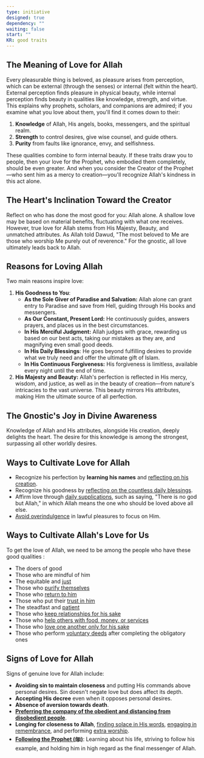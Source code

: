 ```yaml
---
type: initiative
designed: true
dependency: ""
waiting: false
start: ""
KR: good traits
---
```


## The Meaning of Love for Allah

Every pleasurable thing is beloved, as pleasure arises from perception, which can be external (through the senses) or internal (felt within the heart). External perception finds pleasure in physical beauty, while internal perception finds beauty in qualities like knowledge, strength, and virtue. This explains why prophets, scholars, and companions are admired; if you examine what you love about them, you'll find it comes down to their:

1. **Knowledge** of Allah, His angels, books, messengers, and the spiritual realm.
2. **Strength** to control desires, give wise counsel, and guide others.
3. **Purity** from faults like ignorance, envy, and selfishness.

These qualities combine to form internal beauty. If these traits draw you to people, then your love for the Prophet, who embodied them completely, should be even greater. And when you consider the Creator of the Prophet—who sent him as a mercy to creation—you'll recognize Allah's kindness in this act alone.

## The Heart's Inclination Toward the Creator

Reflect on who has done the most good for you: Allah alone. A shallow love may be based on material benefits, fluctuating with what one receives. However, true love for Allah stems from His Majesty, Beauty, and unmatched attributes. As Allah told Dawud, "The most beloved to Me are those who worship Me purely out of reverence." For the gnostic, all love ultimately leads back to Allah.

## Reasons for Loving Allah

Two main reasons inspire love:

1. **His Goodness to You**:
	* **As the Sole Giver of Paradise and Salvation:** Allah alone can grant entry to Paradise and save from Hell, guiding through His books and messengers.
	* **As Our Constant, Present Lord:** He continuously guides, answers prayers, and places us in the best circumstances.
	* **In His Merciful Judgment:** Allah judges with grace, rewarding us based on our best acts, taking our mistakes as they are, and magnifying even small good deeds.
	* **In His Daily Blessings**: He goes beyond fulfilling desires to provide what we truly need and offer the ultimate gift of Islam.
	* **In His Continuous Forgiveness:** His forgiveness is limitless, available every night until the end of time.
2. **His Majesty and Beauty:** Allah's perfection is reflected in His mercy, wisdom, and justice, as well as in the beauty of creation—from nature's intricacies to the vast universe. This beauty mirrors His attributes, making Him the ultimate source of all perfection.

## The Gnostic's Joy in Divine Awareness

Knowledge of Allah and His attributes, alongside His creation, deeply delights the heart. The desire for this knowledge is among the strongest, surpassing all other worldly desires.

## Ways to Cultivate Love for Allah

* Recognize his perfection by **learning his names** and [reflecting on his creation](docs/sideba.r1/Processes/Seclude%20yourself%20and%20contemplate%20the%20creation.md).
* Recognize his goodness by [reflecting on the countless daily blessings](Processes/Gratitude%20journalling.md).
* Affirm love through [daily supplications](Processes/Say%20morning,%20evening%20and%20before%20sleeping%20supplications.md), such as saying, "There is no god but Allah," in which Allah means the one who should be loved above all else.
* [Avoid overindulgence](Processes/Avoid%20indulging%20on%20the%20lawful.md) in lawful pleasures to focus on Him.

## Ways to Cultivate Allah's Love for Us

To get the love of Allah, we need to be among the people who have these good qualities :

* The doers of good
* Those who are mindful of him
* The equitable and [just](Processes/Be%20just%20and%20adapt%20to%20each%20person.md)
* Those who [purify themselves](Processes/Clean%20and%20beautify%20yourself.md)
* Those who [return to him](assets/RTJ/Initiatives/good%20traits/Repentance.md)
* Those who put their [trust in him](assets/RTJ/Initiatives/good%20traits/Reliance.md)
* The steadfast and [patient](assets/RTJ/Initiatives/good%20traits/Patience.md)
* Those who [keep relationships for his sake](Processes/Resolve%20disputes%20and%20avoid%20boycotting.md)
* Those who [help others with food, money, or services](Initiatives/worship/Zakat%20and%20charity%20and%20selflessness.md)
* Those who [love one another only for his sake](Processes/Meet%20special%20friend%20only%20for%20god's%20sake.md)
* Those who perform [voluntary deeds](Processes/Level%20up%20worship.md) after completing the obligatory ones

## Signs of Love for Allah

Signs of genuine love for Allah include:

* **Avoiding sin to maintain closeness** and putting His commands above personal desires. Sin doesn't negate love but does affect its depth.
* **Accepting His decree** even when it opposes personal desires.
* **Absence of aversion towards death**.
* [**Preferring the company of the obedient and distancing from disobedient people**](Processes/Hate%20the%20disobedient%20and%20love%20the%20obedient.md).
* **Longing for closeness to Allah**, [finding solace in His words](Initiatives/worship/Reciting%20the%20quran.md), [engaging in remembrance](Initiatives/worship/Remembrance%20of%20allah.md), and performing [extra worship](Processes/Level%20up%20worship.md).
* [**Following the Prophet (ﷺ)**](Initiatives/worship/Following%20the%20sunnah.md): Learning about his life, striving to follow his example, and holding him in high regard as the final messenger of Allah.
